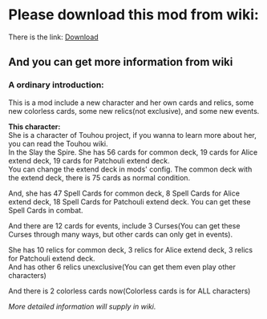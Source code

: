 # Please download this mod from wiki:
There is the link: [Download](https://github.com/HOYKJ/TouhouMod/wiki/Download)  

## And you can get more information from wiki  
  
### A ordinary introduction:
This is a mod include a new character and her own cards and relics, some new colorless cards, some new relics(not exclusive), and some new events.  
  
**This character:**  
She is a character of Touhou project, if you wanna to learn more about her, you can read the Touhou wiki.  
In the Slay the Spire. She has 56 cards for common deck, 19 cards for Alice extend deck, 19 cards for Patchouli extend deck.  
You can change the extend deck in mods' config. The common deck with the extend deck, there is 75 cards as normal condition.   
  
And, she has 47 Spell Cards for common deck, 8 Spell Cards for Alice extend deck, 18 Spell Cards for Patchouli extend deck. You can get these Spell Cards in combat.  
  
And there are 12 cards for events, include 3 Curses(You can get these Curses through many ways, but other cards can only get in events).  
  
She has 10 relics for common deck, 3 relics for Alice extend deck, 3 relics for Patchouli extend deck.  
And has other 6 relics unexclusive(You can get them even play other characters)  
  
And there is 2 colorless cards now(Colorless cards is for ALL characters)  
  
_More detailed information will supply in wiki._
